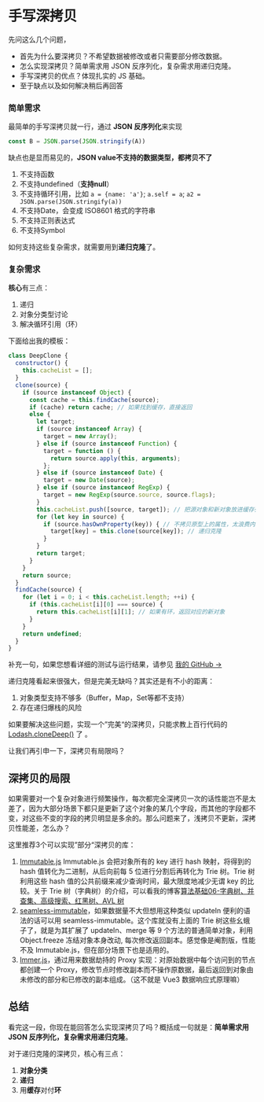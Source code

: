 # 手写深拷贝

先问这么几个问题，

- 首先为什么要深拷贝？不希望数据被修改或者只需要部分修改数据。
- 怎么实现深拷贝？简单需求用 JSON 反序列化，复杂需求用递归克隆。
- 手写深拷贝的优点？体现扎实的 JS 基础。
- 至于缺点以及如何解决稍后再回答

### 简单需求

最简单的手写深拷贝就一行，通过 **JSON 反序列化**来实现

```js
const B = JSON.parse(JSON.stringify(A))
```

缺点也是显而易见的，**JSON value不支持的数据类型，都拷贝不了**

1. 不支持函数
2. 不支持undefined（**支持null**）
3. 不支持循环引用，比如 `a = {name: 'a'}`; `a.self = a`; `a2 = JSON.parse(JSON.stringify(a))`
4. 不支持Date，会变成 ISO8601 格式的字符串
5. 不支持正则表达式
6. 不支持Symbol

如何支持这些复杂需求，就需要用到**递归克隆**了。

### 复杂需求

**核心**有三点：

1. 递归
2. 对象分类型讨论
3. 解决循环引用（环）

下面给出我的模板：

```js
class DeepClone {
  constructor() {
    this.cacheList = [];
  }
  clone(source) {
    if (source instanceof Object) {
      const cache = this.findCache(source);
      if (cache) return cache; // 如果找到缓存，直接返回
      else {
        let target;
        if (source instanceof Array) {
          target = new Array();
        } else if (source instanceof Function) {
          target = function () {
            return source.apply(this, arguments);
          };
        } else if (source instanceof Date) {
          target = new Date(source);
        } else if (source instanceof RegExp) {
          target = new RegExp(source.source, source.flags);
        }
        this.cacheList.push([source, target]); // 把源对象和新对象放进缓存列表
        for (let key in source) {
          if (source.hasOwnProperty(key)) { // 不拷贝原型上的属性，太浪费内存
            target[key] = this.clone(source[key]); // 递归克隆
          }
        }
        return target;
      }
    }
    return source;
  }
  findCache(source) {
    for (let i = 0; i < this.cacheList.length; ++i) {
      if (this.cacheList[i][0] === source) {
        return this.cacheList[i][1]; // 如果有环，返回对应的新对象
      }
    }
    return undefined;
  }
}
```

补充一句，如果您想看详细的测试与运行结果，请参见 [我的 GitHub →](https://link.zhihu.com/?target=https%3A//github.com/venaissance/source-deepClone)

递归克隆看起来很强大，但是完美无缺吗？其实还是有不小的距离：

1. 对象类型支持不够多（Buffer，Map，Set等都不支持）
2. 存在递归爆栈的风险

如果要解决这些问题，实现一个”完美“的深拷贝，只能求教上百行代码的 [Lodash.cloneDeep()](https://link.zhihu.com/?target=https%3A//github.com/lodash/lodash/blob/master/cloneDeep.js) 了 。

让我们再引申一下，深拷贝有局限吗？

## 深拷贝的局限

如果需要对一个复杂对象进行频繁操作，每次都完全深拷贝一次的话性能岂不是太差了，因为大部分场景下都只是更新了这个对象的某几个字段，而其他的字段都不变，对这些不变的字段的拷贝明显是多余的。那么问题来了，浅拷贝不更新，深拷贝性能差，怎么办？

这里推荐3个可以实现”部分“深拷贝的库：

1. [Immutable.js](https://link.zhihu.com/?target=https%3A//immutable-js.github.io/immutable-js/) Immutable.js 会把对象所有的 key 进行 hash 映射，将得到的 hash 值转化为二进制，从后向前每 5 位进行分割后再转化为 Trie 树。Trie 树利用这些 hash 值的公共前缀来减少查询时间，最大限度地减少无谓 key 的比较。关于 Trie 树（字典树）的介绍，可以看我的博客[算法基础06-字典树、并查集、高级搜索、红黑树、AVL 树](https://zhuanlan.zhihu.com/p/136103651)
2. [seamless-immutable](https://link.zhihu.com/?target=https%3A//github.com/rtfeldman/seamless-immutable)，如果数据量不大但想用这种类似 updateIn 便利的语法的话可以用 seamless-immutable。这个库就没有上面的 Trie 树这些幺蛾子了，就是为其扩展了 updateIn、merge 等 9 个方法的普通简单对象，利用 Object.freeze 冻结对象本身改动, 每次修改返回副本。感觉像是阉割版，性能不及 Immutable.js，但在部分场景下也是适用的。
3. [Immer.js](https://link.zhihu.com/?target=https%3A//github.com/immerjs/immer)，通过用来数据劫持的 Proxy 实现：对原始数据中每个访问到的节点都创建一个 Proxy，修改节点时修改副本而不操作原数据，最后返回到对象由未修改的部分和已修改的副本组成。（这不就是 Vue3 数据响应式原理嘛）

## 总结

看完这一段，你现在能回答怎么实现深拷贝了吗？概括成一句就是：**简单需求用 JSON 反序列化，复杂需求用递归克隆**。

对于递归克隆的深拷贝，核心有三点：

1. **对象分类**
2. **递归**
3. 用**缓存**对付**环**